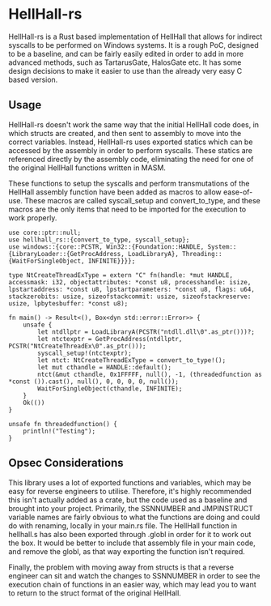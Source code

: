 # HellHall-rs

HellHall-rs is a Rust based implementation of HellHall that allows for indirect syscalls to be performed on Windows systems. It is a rough PoC, designed to be a baseline, and can be fairly easily edited in order to add in more advanced methods, such as TartarusGate, HalosGate etc. It has some design decisions to make it easier to use than the already very easy C based version.

## Usage

HellHall-rs doesn't work the same way that the initial HellHall code does, in which structs are created, and then sent to assembly to move into the correct variables. Instead, HellHall-rs uses exported statics which can be accessed by the assembly in order to perform syscalls. These statics are referenced directly by the assembly code, eliminating the need for one of the original HellHall functions written in MASM.

These functions to setup the syscalls and perform transmutations of the HellHall assembly function have been added as macros to allow ease-of-use. These macros are called syscall_setup and convert_to_type, and these macros are the only items that need to be imported for the execution to work properly.

```
use core::ptr::null;
use hellhall_rs::{convert_to_type, syscall_setup};
use windows::{core::PCSTR, Win32::{Foundation::HANDLE, System::{LibraryLoader::{GetProcAddress, LoadLibraryA}, Threading::{WaitForSingleObject, INFINITE}}}};

type NtCreateThreadExType = extern "C" fn(handle: *mut HANDLE, accessmask: i32, objectattributes: *const u8, processhandle: isize, lpstartaddress: *const u8, lpstartparameters: *const u8, flags: u64, stackzerobits: usize, sizeofstackcommit: usize, sizeofstackreserve: usize, lpbytesbuffer: *const u8);

fn main() -> Result<(), Box<dyn std::error::Error>> {
    unsafe {
        let ntdllptr = LoadLibraryA(PCSTR("ntdll.dll\0".as_ptr()))?;
        let ntctexptr = GetProcAddress(ntdllptr, PCSTR("NtCreateThreadEx\0".as_ptr()));
        syscall_setup!(ntctexptr);
        let ntct: NtCreateThreadExType = convert_to_type!();
        let mut cthandle = HANDLE::default();
        ntct(&mut cthandle, 0x1FFFFF, null(), -1, (threadedfunction as *const ()).cast(), null(), 0, 0, 0, 0, null());
        WaitForSingleObject(cthandle, INFINITE);
    }
    Ok(())
}

unsafe fn threadedfunction() {
    println!("Testing");
}
```

## Opsec Considerations
This library uses a lot of exported functions and variables, which may be easy for reverse engineers to utilise. Therefore, it's highly recommended this isn't actually added as a crate, but the code used as a baseline and brought into your project. Primarily, the SSNNUMBER and JMPINSTRUCT variable names are fairly obvious to what the functions are doing and could do with renaming, locally in your main.rs file. The HellHall function in hellhall.s has also been exported through .globl in order for it to work out the box. It would be better to include that assembly file in your main code, and remove the globl, as that way exporting the function isn't required.

Finally, the problem with moving away from structs is that a reverse engineer can sit and watch the changes to SSNNUMBER in order to see the execution chain of functions in an easier way, which may lead you to want to return to the struct format of the original HellHall.
